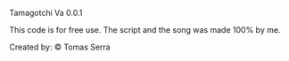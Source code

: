 Tamagotchi Va 0.0.1

This code is for free use. The script and the song was made 100% by me.

Created by: © Tomas Serra 
